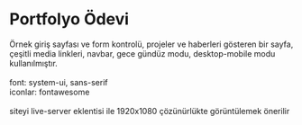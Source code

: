 # Portfolyo Ödevi

Örnek giriş sayfası ve form kontrolü, projeler ve haberleri gösteren bir sayfa, çeşitli media linkleri, navbar, gece gündüz modu, desktop-mobile modu kullanılmıştır. <br><br>
font: system-ui, sans-serif<br>
iconlar: fontawesome<br><br>
siteyi live-server eklentisi ile 1920x1080 çözünürlükte görüntülemek önerilir
